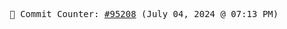 <p align="center">
    <samp>
        📮 Commit Counter: <a href="https://github.com/Javascript-void0/Javascript-void0/commits/main">#95208</a> (July 04, 2024 @ 07:13 PM)
    </samp>
</p>